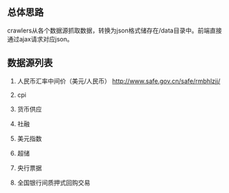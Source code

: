 ## 总体思路

crawlers从各个数据源抓取数据，转换为json格式储存在/data目录中。前端直接通过ajax请求对应json。

## 数据源列表

1. 人民币汇率中间价（美元/人民币）
http://www.safe.gov.cn/safe/rmbhlzjj/

2. cpi

3. 货币供应

4. 社融

5. 美元指数

6. 超储

7. 央行票据

8. 全国银行间质押式回购交易

